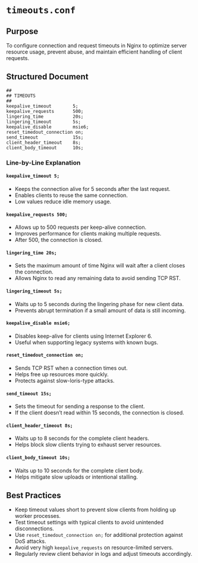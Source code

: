 # `timeouts.conf`

## Purpose

To configure connection and request timeouts in Nginx to optimize server resource usage, prevent abuse, and maintain efficient handling of client requests.

## Structured Document

```nginx
##
## TIMEOUTS
##
keepalive_timeout        5;
keepalive_requests       500;
lingering_time           20s;
lingering_timeout        5s;
keepalive_disable        msie6;
reset_timedout_connection on;
send_timeout             15s;
client_header_timeout    8s;
client_body_timeout      10s;
```

### Line-by-Line Explanation

#### `keepalive_timeout 5;`

* Keeps the connection alive for 5 seconds after the last request.
* Enables clients to reuse the same connection.
* Low values reduce idle memory usage.

#### `keepalive_requests 500;`

* Allows up to 500 requests per keep-alive connection.
* Improves performance for clients making multiple requests.
* After 500, the connection is closed.

#### `lingering_time 20s;`

* Sets the maximum amount of time Nginx will wait after a client closes the connection.
* Allows Nginx to read any remaining data to avoid sending TCP RST.

#### `lingering_timeout 5s;`

* Waits up to 5 seconds during the lingering phase for new client data.
* Prevents abrupt termination if a small amount of data is still incoming.

#### `keepalive_disable msie6;`

* Disables keep-alive for clients using Internet Explorer 6.
* Useful when supporting legacy systems with known bugs.

#### `reset_timedout_connection on;`

* Sends TCP RST when a connection times out.
* Helps free up resources more quickly.
* Protects against slow-loris-type attacks.

#### `send_timeout 15s;`

* Sets the timeout for sending a response to the client.
* If the client doesn’t read within 15 seconds, the connection is closed.

#### `client_header_timeout 8s;`

* Waits up to 8 seconds for the complete client headers.
* Helps block slow clients trying to exhaust server resources.

#### `client_body_timeout 10s;`

* Waits up to 10 seconds for the complete client body.
* Helps mitigate slow uploads or intentional stalling.

## Best Practices

* Keep timeout values short to prevent slow clients from holding up worker processes.
* Test timeout settings with typical clients to avoid unintended disconnections.
* Use `reset_timedout_connection on;` for additional protection against DoS attacks.
* Avoid very high `keepalive_requests` on resource-limited servers.
* Regularly review client behavior in logs and adjust timeouts accordingly.

